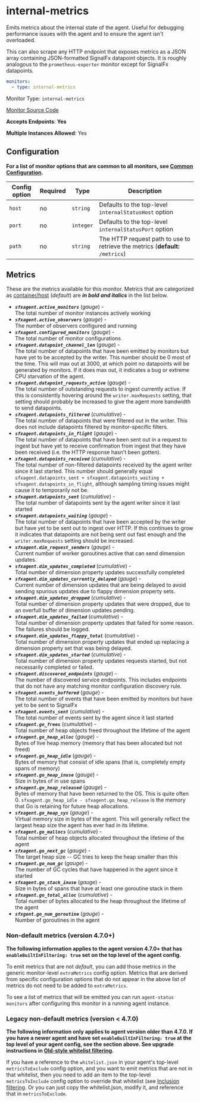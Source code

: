<!--- GENERATED BY gomplate from scripts/docs/monitor-page.md.tmpl --->

# internal-metrics

Emits metrics about the internal state of the
agent.  Useful for debugging performance issues with the agent and to ensure
the agent isn't overloaded.

This can also scrape any HTTP endpoint that exposes metrics as a JSON array
containing JSON-formatted SignalFx datapoint objects.  It is roughly
analogous to the `prometheus-exporter` monitor except for SignalFx
datapoints.

```yaml
monitors:
  - type: internal-metrics
```


Monitor Type: `internal-metrics`

[Monitor Source Code](https://github.com/signalfx/signalfx-agent/tree/master/internal/monitors/internalmetrics)

**Accepts Endpoints**: **Yes**

**Multiple Instances Allowed**: Yes

## Configuration

**For a list of monitor options that are common to all monitors, see [Common
Configuration](../monitor-config.md#common-configuration).**


| Config option | Required | Type | Description |
| --- | --- | --- | --- |
| `host` | no | `string` | Defaults to the top-level `internalStatusHost` option |
| `port` | no | `integer` | Defaults to the top-level `internalStatusPort` option |
| `path` | no | `string` | The HTTP request path to use to retrieve the metrics (**default:** `/metrics`) |


## Metrics

These are the metrics available for this monitor.
Metrics that are categorized as
[container/host](https://docs.signalfx.com/en/latest/admin-guide/usage.html#about-custom-bundled-and-high-resolution-metrics)
(*default*) are ***in bold and italics*** in the list below.


 - ***`sfxagent.active_monitors`*** (*gauge*) - <br>    The total number of monitor instances actively working
 - ***`sfxagent.active_observers`*** (*gauge*) - <br>    The number of observers configured and running
 - ***`sfxagent.configured_monitors`*** (*gauge*) - <br>    The total number of monitor configurations
 - ***`sfxagent.datapoint_channel_len`*** (*gauge*) - <br>    The total number of datapoints that have been emitted by monitors but have yet to be accepted by the writer. This number should be 0 most of the time.  This will max out at 3000, at which point no datapoints will be generated by monitors.  If it does max out, it indicates a bug or extreme CPU starvation of the agent.
 - ***`sfxagent.datapoint_requests_active`*** (*gauge*) - <br>    The total number of outstanding requests to ingest currently active.  If this is consistently hovering around the `writer.maxRequests` setting, that setting should probably be increased to give the agent more bandwidth to send datapoints.
 - ***`sfxagent.datapoints_filtered`*** (*cumulative*) - <br>    The total number of datapoints that were filtered out in the writer.  This does not include datapoints filtered by monitor-specific filters.
 - ***`sfxagent.datapoints_in_flight`*** (*gauge*) - <br>    The total number of datapoints that have been sent out in a request to ingest but have yet to receive confirmation from ingest that they have been received (i.e. the HTTP response hasn't been gotten).
 - ***`sfxagent.datapoints_received`*** (*cumulative*) - <br>    The total number of non-filtered datapoints received by the agent writer since it last started.  This number should generally equal `sfxagent.datapoints_sent + sfxagent.datapoints_waiting + sfxagent.datapoints_in_flight`, although sampling timing issues might cause it to temporarily not be.
 - ***`sfxagent.datapoints_sent`*** (*cumulative*) - <br>    The total number of datapoints sent by the agent writer since it last started
 - ***`sfxagent.datapoints_waiting`*** (*gauge*) - <br>    The total number of datapoints that have been accepted by the writer but have yet to be sent out to ingest over HTTP.  If this continues to grow it indicates that datapoints are not being sent out fast enough and the `writer.maxRequests` setting should be increased.
 - ***`sfxagent.dim_request_senders`*** (*gauge*) - <br>    Current number of worker goroutines active that can send dimension updates.
 - ***`sfxagent.dim_updates_completed`*** (*cumulative*) - <br>    Total number of dimension property updates successfully completed
 - ***`sfxagent.dim_updates_currently_delayed`*** (*gauge*) - <br>    Current number of dimension updates that are being delayed to avoid sending spurious updates due to flappy dimension property sets.
 - ***`sfxagent.dim_updates_dropped`*** (*cumulative*) - <br>    Total number of dimension property updates that were dropped, due to an overfull buffer of dimension updates pending.
 - ***`sfxagent.dim_updates_failed`*** (*cumulative*) - <br>    Total number of dimension property updates that failed for some reason.  The failures should be logged.
 - ***`sfxagent.dim_updates_flappy_total`*** (*cumulative*) - <br>    Total number of dimension property updates that ended up replacing a dimension property set that was being delayed.
 - ***`sfxagent.dim_updates_started`*** (*cumulative*) - <br>    Total number of dimension property updates requests started, but not necessarily completed or failed.
 - ***`sfxagent.discovered_endpoints`*** (*gauge*) - <br>    The number of discovered service endpoints.  This includes endpoints that do not have any matching monitor configuration discovery rule.
 - ***`sfxagent.events_buffered`*** (*gauge*) - <br>    The total number of events that have been emitted by monitors but have yet to be sent to SignalFx
 - ***`sfxagent.events_sent`*** (*cumulative*) - <br>    The total number of events sent by the agent since it last started
 - ***`sfxagent.go_frees`*** (*cumulative*) - <br>    Total number of heap objects freed throughout the lifetime of the agent
 - ***`sfxagent.go_heap_alloc`*** (*gauge*) - <br>    Bytes of live heap memory (memory that has been allocated but not freed)
 - ***`sfxagent.go_heap_idle`*** (*gauge*) - <br>    Bytes of memory that consist of idle spans (that is, completely empty spans of memory)
 - ***`sfxagent.go_heap_inuse`*** (*gauge*) - <br>    Size in bytes of in use spans
 - ***`sfxagent.go_heap_released`*** (*gauge*) - <br>    Bytes of memory that have been returned to the OS.  This is quite often 0.  `sfxagent.go_heap_idle - sfxagent.go_heap_release` is the memory that Go is retaining for future heap allocations.
 - ***`sfxagent.go_heap_sys`*** (*gauge*) - <br>    Virtual memory size in bytes of the agent.  This will generally reflect the largest heap size the agent has ever had in its lifetime.
 - ***`sfxagent.go_mallocs`*** (*cumulative*) - <br>    Total number of heap objects allocated throughout the lifetime of the agent
 - ***`sfxagent.go_next_gc`*** (*gauge*) - <br>    The target heap size -- GC tries to keep the heap smaller than this
 - ***`sfxagent.go_num_gc`*** (*gauge*) - <br>    The number of GC cycles that have happened in the agent since it started
 - ***`sfxagent.go_stack_inuse`*** (*gauge*) - <br>    Size in bytes of spans that have at least one goroutine stack in them
 - ***`sfxagent.go_total_alloc`*** (*cumulative*) - <br>    Total number of bytes allocated to the heap throughout the lifetime of the agent
 - ***`sfxgent.go_num_goroutine`*** (*gauge*) - <br>    Number of goroutines in the agent

### Non-default metrics (version 4.7.0+)

**The following information applies to the agent version 4.7.0+ that has
`enableBuiltInFiltering: true` set on the top level of the agent config.**

To emit metrics that are not _default_, you can add those metrics in the
generic monitor-level `extraMetrics` config option.  Metrics that are derived
from specific configuration options that do not appear in the above list of
metrics do not need to be added to `extraMetrics`.

To see a list of metrics that will be emitted you can run `agent-status
monitors` after configuring this monitor in a running agent instance.

### Legacy non-default metrics (version < 4.7.0)

**The following information only applies to agent version older than 4.7.0. If
you have a newer agent and have set `enableBuiltInFiltering: true` at the top
level of your agent config, see the section above. See upgrade instructions in
[Old-style whitelist filtering](../legacy-filtering.md#old-style-whitelist-filtering).**

If you have a reference to the `whitelist.json` in your agent's top-level
`metricsToExclude` config option, and you want to emit metrics that are not in
that whitelist, then you need to add an item to the top-level
`metricsToInclude` config option to override that whitelist (see [Inclusion
filtering](../legacy-filtering.md#inclusion-filtering).  Or you can just
copy the whitelist.json, modify it, and reference that in `metricsToExclude`.



